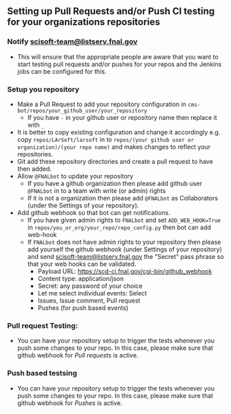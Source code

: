 ## Setting up Pull Requests and/or Push CI testing for your organizations repositories

### Notify scisoft-team@listserv.fnal.gov
- This will ensure that the appropriate people are aware that you want to start testing pull requests and/or pushes for your repos and the Jenkins jobs can be configured for this.

### Setup you repository
- Make a Pull Request to add your repository configuration in `cms-bot/repos/your_github_user/your_repository`
  - If you have `-` in your github user or repository name then replace it with `_`
- It is better to copy existing configuration and change it accordingly e.g. copy `repos/LArSoft/larsoft` in to `repos/(your github user or organization)/(your repo name)` and makes changes to reflect your repositories.
- Git add these repository directories and create a pull request to have then added.
- Allow `@FNALbot` to update your repository
  - If you have a github organization then please add github user `@FNALbot` in to a team with write (or admin) rights
  - If it is not a organization then please add `@FNALbot` as Collaborators (under the Settings of your repository).
- Add github webhook so that bot can get notifications.
  - If you have given admin rights to `FNALbot` and set `ADD_WEB_HOOK=True` in `repos/you_or_org/your_repo/repo_config.py` then bot can add web-hook
  - If `FNALbot` does not have admin rights to your repository then please add yourself the github webhook (under Settings of your repository) and send scisoft-team@listserv.fnal.gov the "Secret" pass phrase so that your web hooks can be validated.
    - Payload URL: https://scd-ci.fnal.gov/cgi-bin/github_webhook
    - Content type: application/json
    - Secret: any password of your choice
    - Let me select individual events: Select
    - Issues, Issue comment, Pull request 
    - Pushes (for push based events)

### Pull request Testing:
- You can have your repository setup to trigger the tests whenever you push some changes to your repo. In this case, please make sure that github webhook for *Pull requests* is active.

### Push based testsing
- You can have your repository setup to trigger the tests whenever you push some changes to your repo. In this case, please make sure that github webhook for *Pushes* is active.

